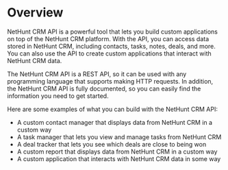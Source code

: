 # Overview

NetHunt CRM API is a powerful tool that lets you build custom applications on
top of the NetHunt CRM platform. With the API, you can access data stored in
NetHunt CRM, including contacts, tasks, notes, deals, and more. You can also
use the API to create custom applications that interact with NetHunt CRM data.

The NetHunt CRM API is a REST API, so it can be used with any programming
language that supports making HTTP requests. In addition, the NetHunt CRM API
is fully documented, so you can easily find the information you need to get
started.

Here are some examples of what you can build with the NetHunt CRM API:

- A custom contact manager that displays data from NetHunt CRM in a custom way
- A task manager that lets you view and manage tasks from NetHunt CRM
- A deal tracker that lets you see which deals are close to being won
- A custom report that displays data from NetHunt CRM in a custom way
- A custom application that interacts with NetHunt CRM data in some way
